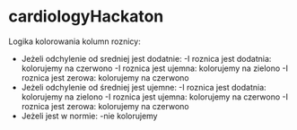 # cardiologyHackaton

Logika kolorowania kolumn roznicy:
- Jeżeli odchylenie od sredniej jest dodatnie:
    -I roznica jest dodatnia: kolorujemy na czerwono
    -I roznica jest ujemna: kolorujemy na zielono
    -I roznica jest zerowa: kolorujemy na czerwono
- Jeżeli odchylenie od średniej jest ujemne:
    -I roznica jest dodatnia: kolorujemy na zielono
    -I roznica jest ujemna: kolorujemy na czerwono
    -I roznica jest zerowa: kolorujemy na czerwono
- Jeżeli jest w normie:
    -nie kolorujemy
